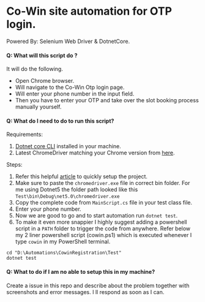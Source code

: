 # Co-Win site automation for OTP login.
Powered By: Selenium Web Driver & DotnetCore.

#### Q: What will this script do ?
It will do the following.
- Open Chrome browser.
- Will navigate to the Co-Win Otp login page.
- Will enter your phone number in the input field.
- Then you have to enter your OTP and take over the slot booking process manually yourself.

#### Q: What do I need to do to run this script?
Requirements:
1. [Dotnet core CLI](https://docs.microsoft.com/en-us/dotnet/core/tools/) installed in your machine.
2. Latest ChromeDriver matching your Chrome version from [here](https://chromedriver.chromium.org/downloads).

Steps:
1. Refer this helpful [article](https://swimburger.net/blog/dotnet/how-to-ui-test-using-selenium-and-net-core-on-windows-ubuntu-and-maybe-macos) to quickly setup the project.
2. Make sure to paste the `chromedriver.exe` file in correct bin folder. For me using Dotnet5 the folder path looked like this `Test\bin\Debug\net5.0\chromedriver.exe`
3. Copy the complete code from `MainScript.cs` file in your test class file.
4. Enter your phone number.
5. Now we are good to go and to start automation run `dotnet test`.
6. To make it even more snappier I highly suggest adding a powershell script in a `PATH` folder to trigger the code from anywhere. Refer below my 2 liner powershell script (cowin.ps1) which is executed whenever I type `cowin` in my PowerShell terminal.
```
cd "D:\Automations\CowinRegistration\Test"
dotnet test
```

#### Q: What to do if I am no able to setup this in my machine?
Create a issue in this repo and describe about the problem together with screenshots and error messages. I ll respond as soon as I can.

